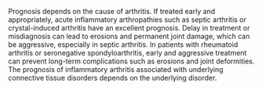 Prognosis depends on the cause of arthritis. If treated early and appropriately, acute inflammatory arthropathies such as septic arthritis or crystal-induced arthritis have an excellent prognosis. Delay in treatment or misdiagnosis can lead to erosions and permanent joint damage, which can be aggressive, especially in septic arthritis. In patients with rheumatoid arthritis or seronegative spondyloarthritis, early and aggressive treatment can prevent long-term complications such as erosions and joint deformities. The prognosis of inflammatory arthritis associated with underlying connective tissue disorders depends on the underlying disorder.